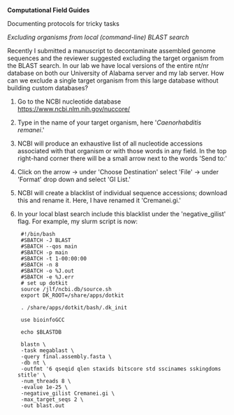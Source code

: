 **Computational Field Guides**

Documenting protocols for tricky tasks

*Excluding organisms from local (command-line) BLAST search*

Recently I submitted a manuscript to decontaminate assembled genome sequences and the reviewer suggested excluding the target organism from the BLAST search. In our lab we have local versions of the entire nt/nr database on both our University of Alabama server and my lab server. How can we exclude a single target organism from this large database without building custom databases?

1. Go to the NCBI nucleotide database https://www.ncbi.nlm.nih.gov/nuccore/

2. Type in the name of your target organism, here '*Caenorhabditis remanei*.'

3. NCBI will produce an exhaustive list of all nucleotide accessions associated with that organism or with those words in any field. In the top right-hand corner there will be a small arrow next to the words 'Send to:'

4. Click on the arrow -> under 'Choose Destination' select 'File' -> under 'Format' drop down and select 'GI List.'

5. NCBI will create a blacklist of individual sequence accessions; download this and rename it. Here, I have renamed it 'Cremanei.gi.'

6. In your local blast search include this blacklist under the 'negative_gilist' flag. For example, my slurm script is now:

        #!/bin/bash
        #SBATCH -J BLAST
        #SBATCH --qos main
        #SBATCH -p main
        #SBATCH -t 1-00:00:00
        #SBATCH -n 8
        #SBATCH -o %J.out
        #SBATCH -e %J.err
        # set up dotkit
        source /jlf/ncbi.db/source.sh
        export DK_ROOT=/share/apps/dotkit

        . /share/apps/dotkit/bash/.dk_init

        use bioinfoGCC

        echo $BLASTDB

        blastn \
        -task megablast \
        -query final.assembly.fasta \
        -db nt \
        -outfmt '6 qseqid qlen staxids bitscore std sscinames sskingdoms stitle' \
        -num_threads 8 \
        -evalue 1e-25 \
        -negative_gilist Cremanei.gi \
        -max_target_seqs 2 \
        -out blast.out

